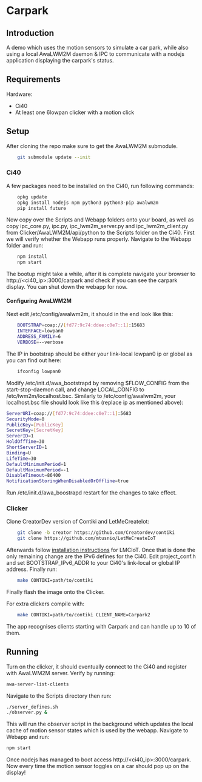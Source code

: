 # Carpark

## Introduction

A demo which uses the motion sensors to simulate a car park, while also using a local AwaLWM2M daemon & IPC to communicate with a nodejs application displaying the carpark's status.

## Requirements

Hardware:
- Ci40
- At least one 6lowpan clicker with a motion click


## Setup

After cloning the repo make sure to get the AwaLWM2M submodule.

```sh
    git submodule update --init
```

### Ci40

A few packages need to be installed on the Ci40, run following commands:

```sh
    opkg update
    opkg install nodejs npm python3 python3-pip awalwm2m
    pip install future
```

Now copy over the Scripts and Webapp folders onto your board, as well as copy ipc_core.py, ipc.py, ipc_lwm2m_server.py and ipc_lwm2m_client.py from Clicker/AwaLWM2M/api/python to the Scripts folder on the Ci40. First we will verify whether the Webapp runs properly. Navigate to the Webapp folder and run:

```sh
    npm install
    npm start
```

The bootup might take a while, after it is complete navigate your browser to http://\<ci40_ip\>:3000/carpark and check if you can see the carpark display. You can shut down the webapp for now.

#### Configuring AwaLWM2M

Next edit /etc/config/awalwm2m, it should in the end look like this:

```sh
    BOOTSTRAP=coap://[fd77:9c74:ddee:c0e7::1]:15683
    INTERFACE=lowpan0
    ADDRESS_FAMILY=6
    VERBOSE=--verbose
```

The IP in bootstrap should be either your link-local lowpan0 ip or global as you can find out here:

```sh
    ifconfig lowpan0
```

Modify /etc/init.d/awa_bootstrapd by removing $FLOW_CONFIG from the start-stop-daemon call, and change LOCAL_CONFIG to /etc/lwm2m/localhost.bsc. Similarly to /etc/config/awalwm2m, your localhost.bsc file should look like this (replace ip as mentioned above):

```sh
ServerURI=coap://[fd77:9c74:ddee:c0e7::1]:5683
SecurityMode=0
PublicKey=[PublicKey]
SecretKey=[SecretKey]
ServerID=1
HoldOffTime=30
ShortServerID=1
Binding=U
LifeTime=30
DefaultMinimumPeriod=1
DefaultMaximumPeriod=-1
DisableTimeout=86400
NotificationStoringWhenDisabledOrOffline=true
```

Run /etc/init.d/awa_boostrapd restart for the changes to take effect.

### Clicker

Clone CreatorDev version of Contiki and LetMeCreateIot:

```sh
    git clone -b creator https://github.com/Creatordev/contiki
    git clone https://github.com/mtusnio/LetMeCreateIoT
```

Afterwards follow [installation instructions](https://github.com/mtusnio/LetMeCreateIoT#installation) for LMCIoT. Once that is done the only remaining change are the IPv6 defines for the Ci40. Edit project_conf.h and set BOOTSTRAP_IPv6_ADDR to your Ci40's link-local or global IP address. Finally run:

```sh
    make CONTIKI=path/to/contiki 
```

Finally flash the image onto the Clicker.

For extra clickers compile with:
```sh
    make CONTIKI=path/to/contiki CLIENT_NAME=Carpark2
```

The app recognises clients starting with Carpark and can handle up to 10 of them.

## Running

Turn on the clicker, it should eventually connect to the Ci40 and register with AwaLWM2M server. Verify by running:

```sh
awa-server-list-clients
```

Navigate to the Scripts directory then run:

```sh
./server_defines.sh
./observer.py &
```

This will run the observer script in the background which updates the local cache of motion sensor states which is used by the webapp. Navigate to Webapp and run:

```sh
npm start
```

Once nodejs has managed to boot access http://\<ci40_ip\>:3000/carpark. Now every time the motion sensor toggles on a car should pop up on the display!
